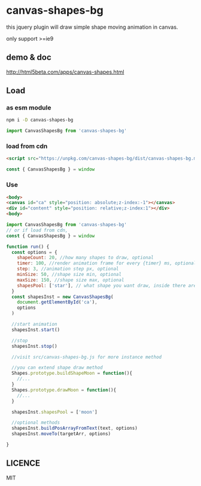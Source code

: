 # canvas-shapes-bg
this jquery plugin will draw simple shape moving animation in canvas.

only support >=ie9

## demo & doc

<a href="http://html5beta.com/apps/canvas-shapes.html">http://html5beta.com/apps/canvas-shapes.html</a>

## Load

### as esm module

```bash
npm i -D canvas-shapes-bg
```

```js
import CanvasShapesBg from 'canvas-shapes-bg'
```

### load from cdn

```html
<script src="https://unpkg.com/canvas-shapes-bg/dist/canvas-shapes-bg.min.js">
```

```js
const { CanvasShapesBg } = window
```

### Use

```html
<body>
<canvas id="ca" style="position: absolute;z-index:-1"></canvas>
<div id="content" style="position: relative;z-index:1"></div>
<body>
```

```js
import CanvasShapesBg from 'canvas-shapes-bg'
// or if load from cdn,
const { CanvasShapesBg } = window

function run() {
  const options = {
    shapeCount: 20, //how many shapes to draw, optional
    timer: 100, //render animation frame for every {timer} ms, optional
    step: 3, //animation step px, optional
    minSize: 50, //shape size min, optional
    maxSize: 150, //shape size max, optional
    shapesPool: ['star'], // what shape you want draw, inside there are 'star', 'bubble', 'heart', 'light', 'balloon', optional, default is ['star']
  }
  const shapesInst = new CanvasShapesBg(
    document.getElementById('ca'),
    options
  )

  //start animation
  shapesInst.start()

  //stop
  shapesInst.stop()

  //visit src/canvas-shapes-bg.js for more instance method

  //you can extend shape draw method
  Shapes.prototype.buildShapeMoon = function(){
    //...
  }
  Shapes.prototype.drawMoon = function(){
    //...
  }

  shapesInst.shapesPool = ['moon']

  //optional methods
  shapesInst.buildPosArrayFromText(text, options)
  shapesInst.moveTo(targetArr, options)

}
```

## LICENCE

MIT
